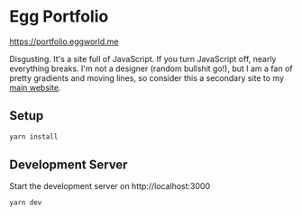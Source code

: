 # Egg Portfolio

https://portfolio.eggworld.me

Disgusting. It's a site full of JavaScript. If you turn JavaScript off, nearly everything breaks. I'm not a designer (random bullshit go!), but I am a fan of pretty gradients and moving lines, so consider this a secondary site to my [main website](https://eggworld.me).

## Setup

```bash
yarn install
```

## Development Server

Start the development server on http://localhost:3000

```bash
yarn dev
```
